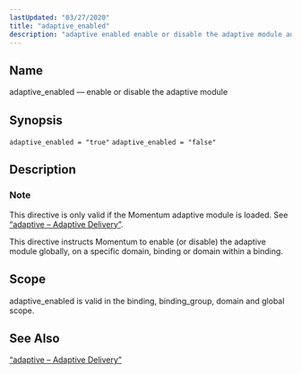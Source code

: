 ```yaml
---
lastUpdated: "03/27/2020"
title: "adaptive_enabled"
description: "adaptive enabled enable or disable the adaptive module adaptive enabled true adaptive enabled false This directive is only valid if the Momentum adaptive module is loaded See Section 71 3 adaptive Adaptive Delivery This directive instructs Momentum to enable or disable the adaptive module globally on a specific domain binding..."
---
```


<a name="conf.ref.adaptive_enabled"></a> 
## Name

adaptive_enabled — enable or disable the adaptive module

## Synopsis

`adaptive_enabled = "true"`
`adaptive_enabled = "false"`

<a name="idp23280960"></a> 
## Description

### Note

This directive is only valid if the Momentum adaptive module is loaded. See [“adaptive – Adaptive Delivery”](/momentum/4/modules/4-adaptive).

This directive instructs Momentum to enable (or disable) the adaptive module globally, on a specific domain, binding or domain within a binding.

<a name="idp23284224"></a> 
## Scope

adaptive_enabled is valid in the binding, binding_group, domain and global scope.

<a name="idp23285984"></a> 
## See Also

[“adaptive – Adaptive Delivery”](/momentum/4/modules/4-adaptive)